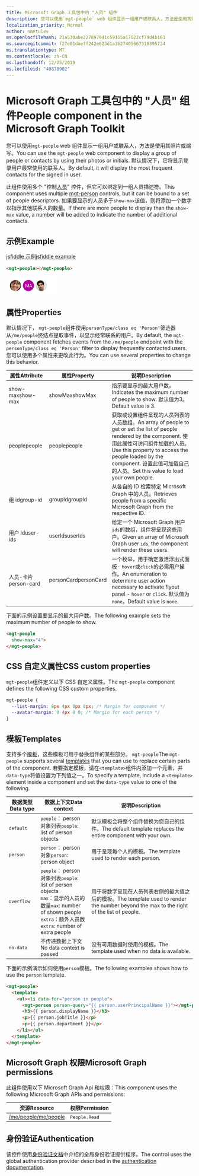 ```yaml
---
title: Microsoft Graph 工具包中的 "人员" 组件
description: 您可以使用`mgt-people` web 组件显示一组用户或联系人，方法是使用其照片或缩写。
localization_priority: Normal
author: nmetulev
ms.openlocfilehash: 21a530abe227897941c59115a17522cf79d4b163
ms.sourcegitcommit: f27e81daeff242e623d1a3627405667310395734
ms.translationtype: MT
ms.contentlocale: zh-CN
ms.lasthandoff: 12/25/2019
ms.locfileid: "40870902"
---
```

# <a name="people-component-in-the-microsoft-graph-toolkit"></a><span data-ttu-id="610ed-103">Microsoft Graph 工具包中的 "人员" 组件</span><span class="sxs-lookup"><span data-stu-id="610ed-103">People component in the Microsoft Graph Toolkit</span></span>

<span data-ttu-id="610ed-104">您可以使用`mgt-people` web 组件显示一组用户或联系人，方法是使用其照片或缩写。</span><span class="sxs-lookup"><span data-stu-id="610ed-104">You can use the `mgt-people` web component to display a group of people or contacts by using their photos or initials.</span></span> <span data-ttu-id="610ed-105">默认情况下，它将显示登录用户最常使用的联系人。</span><span class="sxs-lookup"><span data-stu-id="610ed-105">By default, it will display the most frequent contacts for the signed in user.</span></span>

<span data-ttu-id="610ed-106">此组件使用多个 "控制[人员](./person.md)" 控件，但它可以绑定到一组人员描述符。</span><span class="sxs-lookup"><span data-stu-id="610ed-106">This component uses multiple [mgt-person](./person.md) controls, but it can be bound to a set of people descriptors.</span></span> <span data-ttu-id="610ed-107">如果要显示的人员多于`show-max`该值，则将添加一个数字以指示其他联系人的数量。</span><span class="sxs-lookup"><span data-stu-id="610ed-107">If there are more people to display than the `show-max` value, a number will be added to indicate the number of additional contacts.</span></span>

## <a name="example"></a><span data-ttu-id="610ed-108">示例</span><span class="sxs-lookup"><span data-stu-id="610ed-108">Example</span></span>

[<span data-ttu-id="610ed-109">jsfiddle 示例</span><span class="sxs-lookup"><span data-stu-id="610ed-109">jsfiddle example</span></span>](https://jsfiddle.net/metulev/az6pqy2r/)

```html
<mgt-people></mgt-people>
```

![组织-人员](./images/mgt-people.png)

## <a name="properties"></a><span data-ttu-id="610ed-111">属性</span><span class="sxs-lookup"><span data-stu-id="610ed-111">Properties</span></span>

<span data-ttu-id="610ed-112">默认情况下， `mgt-people`组件使用`personType/class eq 'Person'`筛选器从`/me/people`终结点提取事件，以显示经常联系的用户。</span><span class="sxs-lookup"><span data-stu-id="610ed-112">By default, the `mgt-people` component fetches events from the `/me/people` endpoint with the `personType/class eq 'Person'` filter to display frequently contacted users.</span></span> <span data-ttu-id="610ed-113">您可以使用多个属性来更改此行为。</span><span class="sxs-lookup"><span data-stu-id="610ed-113">You can use several properties to change this behavior.</span></span>

| <span data-ttu-id="610ed-114">属性</span><span class="sxs-lookup"><span data-stu-id="610ed-114">Attribute</span></span> | <span data-ttu-id="610ed-115">属性</span><span class="sxs-lookup"><span data-stu-id="610ed-115">Property</span></span> | <span data-ttu-id="610ed-116">说明</span><span class="sxs-lookup"><span data-stu-id="610ed-116">Description</span></span> |
| --- | --- | --- |
| <span data-ttu-id="610ed-117">show-max</span><span class="sxs-lookup"><span data-stu-id="610ed-117">show-max</span></span> | <span data-ttu-id="610ed-118">showMax</span><span class="sxs-lookup"><span data-stu-id="610ed-118">showMax</span></span> | <span data-ttu-id="610ed-119">指示要显示的最大用户数。</span><span class="sxs-lookup"><span data-stu-id="610ed-119">Indicates the maximum number of people to show.</span></span> <span data-ttu-id="610ed-120">默认值为3。</span><span class="sxs-lookup"><span data-stu-id="610ed-120">Default value is 3.</span></span> |
| <span data-ttu-id="610ed-121">people</span><span class="sxs-lookup"><span data-stu-id="610ed-121">people</span></span> | <span data-ttu-id="610ed-122">people</span><span class="sxs-lookup"><span data-stu-id="610ed-122">people</span></span> | <span data-ttu-id="610ed-123">获取或设置组件呈现的人员列表的人员数组。</span><span class="sxs-lookup"><span data-stu-id="610ed-123">An array of people to get or set the list of people rendered by the component.</span></span> <span data-ttu-id="610ed-124">使用此属性可访问组件加载的人员。</span><span class="sxs-lookup"><span data-stu-id="610ed-124">Use this property to access the people loaded by the component.</span></span> <span data-ttu-id="610ed-125">设置此值可加载自己的人员。</span><span class="sxs-lookup"><span data-stu-id="610ed-125">Set this value to load your own people.</span></span> |
| <span data-ttu-id="610ed-126">组 id</span><span class="sxs-lookup"><span data-stu-id="610ed-126">group-id</span></span> | <span data-ttu-id="610ed-127">groupId</span><span class="sxs-lookup"><span data-stu-id="610ed-127">groupId</span></span> | <span data-ttu-id="610ed-128">从各自的 ID 检索特定 Microsoft Graph 中的人员。</span><span class="sxs-lookup"><span data-stu-id="610ed-128">Retrieves people from a specific Microsoft Graph from the respective ID.</span></span> |
| <span data-ttu-id="610ed-129">用户 id</span><span class="sxs-lookup"><span data-stu-id="610ed-129">user-ids</span></span> | <span data-ttu-id="610ed-130">userIds</span><span class="sxs-lookup"><span data-stu-id="610ed-130">userIds</span></span> | <span data-ttu-id="610ed-131">给定一个 Microsoft Graph 用户`ids`的数组，组件将呈现这些用户。</span><span class="sxs-lookup"><span data-stu-id="610ed-131">Given an array of Microsoft Graph user `ids`, the component will render these users.</span></span>  |
| <span data-ttu-id="610ed-132">人员-卡片</span><span class="sxs-lookup"><span data-stu-id="610ed-132">person-card</span></span> | <span data-ttu-id="610ed-133">personCard</span><span class="sxs-lookup"><span data-stu-id="610ed-133">personCard</span></span> | <span data-ttu-id="610ed-134">一个枚举，用于确定激活浮出式面板- `hover`或`click`的必需用户操作。</span><span class="sxs-lookup"><span data-stu-id="610ed-134">An enumeration to determine user action necessary to activate flyout panel - `hover` or `click`.</span></span> <span data-ttu-id="610ed-135">默认值为 `none`。</span><span class="sxs-lookup"><span data-stu-id="610ed-135">Default value is `none`.</span></span> |


<span data-ttu-id="610ed-136">下面的示例设置要显示的最大用户数。</span><span class="sxs-lookup"><span data-stu-id="610ed-136">The following example sets the maximum number of people to show.</span></span>

```html
<mgt-people
  show-max="4">
</mgt-people>
```

## <a name="css-custom-properties"></a><span data-ttu-id="610ed-137">CSS 自定义属性</span><span class="sxs-lookup"><span data-stu-id="610ed-137">CSS custom properties</span></span>

<span data-ttu-id="610ed-138">`mgt-people`组件定义以下 CSS 自定义属性。</span><span class="sxs-lookup"><span data-stu-id="610ed-138">The `mgt-people` component defines the following CSS custom properties.</span></span>

```css
mgt-people {
  --list-margin: 8px 4px 8px 8px; /* Margin for component */
  --avatar-margin: 0 4px 0 0; /* Margin for each person */
}
```

## <a name="templates"></a><span data-ttu-id="610ed-139">模板</span><span class="sxs-lookup"><span data-stu-id="610ed-139">Templates</span></span>

<span data-ttu-id="610ed-140">支持多个[模板](../templates.md)，这些模板可用于替换组件的某些部分。 `mgt-people`</span><span class="sxs-lookup"><span data-stu-id="610ed-140">The `mgt-people` supports several [templates](../templates.md) that you can use to replace certain parts of the component.</span></span> <span data-ttu-id="610ed-141">若要指定模板，请在`<template>`组件内添加一个元素，并`data-type`将值设置为下列值之一。</span><span class="sxs-lookup"><span data-stu-id="610ed-141">To specify a template, include a `<template>` element inside a component and set the `data-type` value to one of the following.</span></span>

| <span data-ttu-id="610ed-142">数据类型</span><span class="sxs-lookup"><span data-stu-id="610ed-142">Data type</span></span> | <span data-ttu-id="610ed-143">数据上下文</span><span class="sxs-lookup"><span data-stu-id="610ed-143">Data context</span></span> | <span data-ttu-id="610ed-144">说明</span><span class="sxs-lookup"><span data-stu-id="610ed-144">Description</span></span> |
| --- | --- | --- |
| `default` | <span data-ttu-id="610ed-145">`people`： person 对象列表</span><span class="sxs-lookup"><span data-stu-id="610ed-145">`people`: list of person objects</span></span> | <span data-ttu-id="610ed-146">默认模板会将整个组件替换为您自己的组件。</span><span class="sxs-lookup"><span data-stu-id="610ed-146">The default template replaces the entire component with your own.</span></span> |
| `person` | <span data-ttu-id="610ed-147">`person`： person 对象</span><span class="sxs-lookup"><span data-stu-id="610ed-147">`person`: person object</span></span> | <span data-ttu-id="610ed-148">用于呈现每个人的模板。</span><span class="sxs-lookup"><span data-stu-id="610ed-148">The template used to render each person.</span></span> |
| `overflow` | <span data-ttu-id="610ed-149">`people`： person 对象列表</span><span class="sxs-lookup"><span data-stu-id="610ed-149">`people`: list of person objects</span></span> <br> <span data-ttu-id="610ed-150">`max`：显示的人员的数量</span><span class="sxs-lookup"><span data-stu-id="610ed-150">`max`: number of shown people</span></span> <br> <span data-ttu-id="610ed-151">`extra`：额外人员数</span><span class="sxs-lookup"><span data-stu-id="610ed-151">`extra`: number of extra people</span></span> | <span data-ttu-id="610ed-152">用于将数字呈现在人员列表右侧的最大值之后的模板。</span><span class="sxs-lookup"><span data-stu-id="610ed-152">The template used to render the number beyond the max to the right of the list of people.</span></span> |
| `no-data` | <span data-ttu-id="610ed-153">不传递数据上下文</span><span class="sxs-lookup"><span data-stu-id="610ed-153">No data context is passed</span></span> | <span data-ttu-id="610ed-154">没有可用数据时使用的模板。</span><span class="sxs-lookup"><span data-stu-id="610ed-154">The template used when no data is available.</span></span> |

<span data-ttu-id="610ed-155">下面的示例演示如何使用`person`模板。</span><span class="sxs-lookup"><span data-stu-id="610ed-155">The following examples shows how to use the `person` template.</span></span>

```html
<mgt-people>
  <template>
    <ul><li data-for="person in people">
      <mgt-person person-query="{{ person.userPrincipalName }}"></mgt-person>
      <h3>{{ person.displayName }}</h3>
      <p>{{ person.jobTitle }}</p>
      <p>{{ person.department }}</p>
    </li></ul>
  </template>
</mgt-people>
```

## <a name="microsoft-graph-permissions"></a><span data-ttu-id="610ed-156">Microsoft Graph 权限</span><span class="sxs-lookup"><span data-stu-id="610ed-156">Microsoft Graph permissions</span></span>

<span data-ttu-id="610ed-157">此组件使用以下 Microsoft Graph Api 和权限：</span><span class="sxs-lookup"><span data-stu-id="610ed-157">This component uses the following Microsoft Graph APIs and permissions:</span></span>

| <span data-ttu-id="610ed-158">资源</span><span class="sxs-lookup"><span data-stu-id="610ed-158">Resource</span></span> | <span data-ttu-id="610ed-159">权限</span><span class="sxs-lookup"><span data-stu-id="610ed-159">Permission</span></span> |
| - | - |
| [<span data-ttu-id="610ed-160">/me/people</span><span class="sxs-lookup"><span data-stu-id="610ed-160">/me/people</span></span>](/graph/api/user-list-people?view=graph-rest-1.0) | `People.Read` |

## <a name="authentication"></a><span data-ttu-id="610ed-161">身份验证</span><span class="sxs-lookup"><span data-stu-id="610ed-161">Authentication</span></span>

<span data-ttu-id="610ed-162">该控件使用[身份验证文档](./../providers.md)中介绍的全局身份验证提供程序。</span><span class="sxs-lookup"><span data-stu-id="610ed-162">The control uses the global authentication provider described in the [authentication documentation](./../providers.md).</span></span>
